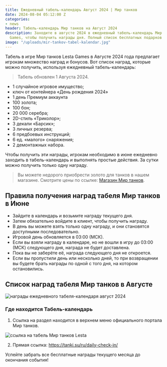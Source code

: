 ```yaml
---
title: Ежедневный табель-календарь Август 2024 | Мир танков
date: 2024-08-04 05:12:00 Z
categories:
- news
header: Табель-календарь Мир танков на Август 2024
description: Заходите в августе 2024 в ежедневный табель-календарь Мир танков Lesta
  Games, чтобы получить награды дня. Полный список бесплатных подарков в материале.
image: "/uploads/mir-tankov-tabel-kalendar.jpg"
---
```


Табель в игре Мир танков Lesta Games в Августе 2024 года предлагает игрокам множество наград и бонусов. Вот список наград, которые можно получить, используя ежедневный табель-календарь:

> Табель обновлен 1 Августа 2024.

* 1 случайное игровое имущество; 
* ключ от контейнера «День рождения 2024»
* 1 день Премиум аккаунта
* 100 золота;
* 100 бон;
* 20 000 серебра;
* 2D-стиль «Триколор»;
* 3 декали «Барсик»;
* 3 личных резерва;
* 6 предбоевых инструкций;
* 6 ед. «малого» снаряжения;
* 2 демонтажных набора.

Чтобы получить эти награды, игрокам необходимо в июне ежедневно заходить в табель-календарь и выполнять простые действия. За сутки можно получить только одну награду.

> Вы можете недорого приобрести золото для танков в нашем магазине. Смотрите цены по ссылке: <a href="/shop#!digiseller/articles/126968">Магазин Мир танков</a>.

## Правила получения наград табеля Мир танков в Июне

* Зайдите в календарь и возьмите награду текущего дня. 
* Затем обязательно войдите в клиент, чтобы получить награду. 
* В день вы можете взять только одну награду, и они становятся доступными последовательно. 
* Игровой день обновляется в 03:00 (МСК). 
* Если вы взяли награду в календаре, но не вошли в игру до 03:00 (МСК) следующего дня, награда не будет доставлена. 
* Пока вы не заберёте её, награда следующего дня не откроется. 
* Если вы пропустили день или несколько дней, то при возвращении вы будете брать награды по одной с того дня, на котором остановились.

## Список наград табеля Мир танков в Августе

![награды ежедневного табеля-календаря август 2024](https://ru-wotp.lesta.ru/dcont/fb/image/check-in_aug.jpg)

### Где находится Табель-календарь

1. Ссылка на раздел находится в верхнем меню официального портала Мир танков.

![ссылка на табель Мир танков Lesta](https://ru-wotp.lesta.ru/dcont/fb/image/commonmenu1.jpg)

2. Прямая ссылка: https://tanki.su/ru/daily-check-in/

Успейте забрать все бесплатные награды текущего месяца до окончания события!
